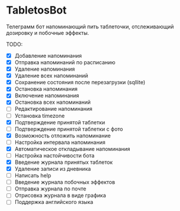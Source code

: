 # TabletosBot
Телеграмм бот напоминающий пить таблеточки, отслеживающий дозировку и побочные эффекты.

TODO:
- [x] Добавление напоминания
- [x] Отправка напоминаний по расписанию
- [x] Удаление напоминания
- [x] Удаление всех напоминаний
- [x] Сохранение состояния после перезагрузки (sqllite)
- [x] Остановка напоминания
- [x] Включение напоминания
- [x] Остановка всех напоминаний
- [ ] Редактирование напоминания
- [ ] Установка timezone
- [x] Подтверждение принятой таблетки
- [ ] Подтверждение принятой таблетки с фото
- [x] Возможность отложить напоминание
- [ ] Настройка интервала напоминания
- [x] Автоматическое откладывание напоминания
- [ ] Настройка настойчивости бота
- [x] Введение журнала принятых таблеток
- [x] Удаление записи из дневника
- [ ] Написать help
- [ ] Введение журнала побочных эффектов
- [ ] Отправка журнала по почте
- [ ] Отрисовка журнала в виде графика
- [ ] Поддержка английского языка
